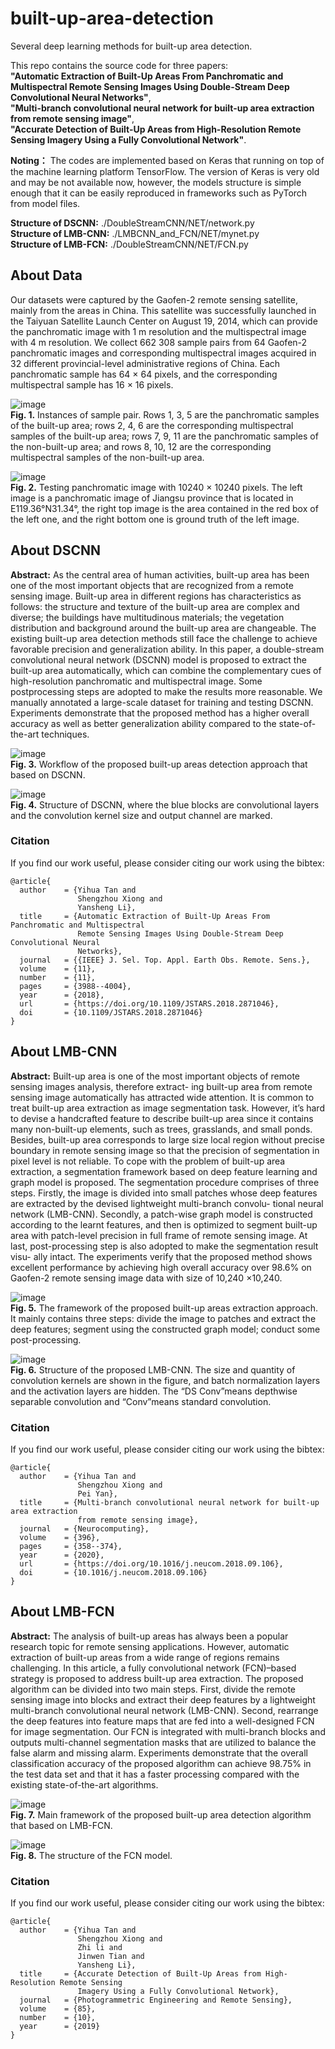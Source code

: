 # built-up-area-detection
Several deep learning methods for built-up area detection.

This repo contains the source code for three papers:  
**"Automatic Extraction of Built-Up Areas From Panchromatic and Multispectral Remote Sensing Images Using Double-Stream Deep Convolutional Neural Networks"**,  
**"Multi-branch convolutional neural network for built-up area extraction from remote sensing image"**,  
**"Accurate Detection of Built-Up Areas from High-Resolution Remote Sensing Imagery Using a Fully Convolutional Network"**. 

**Noting：**  The codes are implemented based on Keras that running on top of the machine learning platform TensorFlow. The version of Keras is very old and may be not available now, however, the models structure is simple enough that it can be easily reproduced in frameworks such as PyTorch from model files. 

**Structure of DSCNN:**  ./DoubleStreamCNN/NET/network.py  
**Structure of LMB-CNN:**  ./LMBCNN_and_FCN/NET/mynet.py  
**Structure of LMB-FCN:**  ./DoubleStreamCNN/NET/FCN.py


## About Data
Our datasets were captured by the Gaofen-2 remote sensing satellite, mainly from the areas in China. This  satellite was successfully launched in the Taiyuan Satellite Launch Center on August 19, 2014, which can provide the panchromatic image with 1 m resolution and the multispectral image with 4 m resolution. We collect 662 308 sample pairs from 64 Gaofen-2 panchromatic images and corresponding multispectral images acquired in 32 different provincial-level administrative regions of China. Each panchromatic sample has 64 × 64 pixels, and the corresponding multispectral sample has 16 × 16 pixels.

![image](images/train-samples.png)  
**Fig. 1.** Instances of sample pair. Rows 1, 3, 5 are the panchromatic samples of the built-up area; rows 2, 4, 6 are the corresponding multispectral samples of the built-up area; rows 7, 9, 11 are the panchromatic samples of the non-built-up area; and rows 8, 10, 12 are the corresponding multispectral samples of the non-built-up area.

![image](images/test-image.png)  
**Fig. 2.** Testing panchromatic image with 10240 × 10240 pixels. The left image is a panchromatic image of Jiangsu province that is located in E119.36°N31.34°, the right top image is the area contained in the red box of the left one, and the right bottom one is ground truth of the left image.


## About DSCNN

**Abstract:** As the central area of human activities, built-up area has been one of the most important objects that are recognized from a remote sensing image. Built-up area in different regions has characteristics as follows: the structure and texture of the built-up
area are complex and diverse; the buildings have multitudinous materials; the vegetation distribution and background around the built-up area are changeable. The existing built-up area detection methods still face the challenge to achieve favorable precision and
generalization ability. In this paper, a double-stream convolutional neural network (DSCNN) model is proposed to extract the built-up area automatically, which can combine the complementary cues of high-resolution panchromatic and multispectral image. Some postprocessing steps are adopted to make the results more reasonable. We manually annotated a large-scale dataset for training and testing DSCNN. Experiments demonstrate that the proposed method has a higher overall accuracy as well as better generalization ability
compared to the state-of-the-art techniques.

![image](images/J-Stars-workflow.png)  
**Fig. 3.** Workflow of the proposed built-up areas detection approach that based on DSCNN.

![image](images/J-Stars-DSCNN.png)  
**Fig. 4.** Structure of DSCNN, where the blue blocks are convolutional layers and the convolution kernel size and output channel are marked.


### Citation
If you find our work useful, please consider citing our work using the bibtex:
```
@article{
  author    = {Yihua Tan and
               Shengzhou Xiong and
               Yansheng Li},
  title     = {Automatic Extraction of Built-Up Areas From Panchromatic and Multispectral
               Remote Sensing Images Using Double-Stream Deep Convolutional Neural
               Networks},
  journal   = {{IEEE} J. Sel. Top. Appl. Earth Obs. Remote. Sens.},
  volume    = {11},
  number    = {11},
  pages     = {3988--4004},
  year      = {2018},
  url       = {https://doi.org/10.1109/JSTARS.2018.2871046},
  doi       = {10.1109/JSTARS.2018.2871046}
}
```


## About LMB-CNN

**Abstract:** Built-up area is one of the most important objects of remote sensing images analysis, therefore extract- ing built-up area from remote sensing image automatically has attracted wide attention. It is common to treat built-up area extraction as image segmentation task. However, it’s hard to devise a handcrafted feature to describe built-up area since it contains many non-built-up elements, such as trees, grasslands, and small ponds. Besides, built-up area corresponds to large size local region without precise boundary in remote sensing image so that the precision of segmentation in pixel level is not reliable. To cope with the problem of built-up area extraction, a segmentation framework based on deep feature learning and graph model is proposed. The segmentation procedure comprises of three steps. Firstly, the image is divided into small patches whose deep features are extracted by the devised lightweight multi-branch convolu- tional neural network (LMB-CNN). Secondly, a patch-wise graph model is constructed according to the learnt features, and then is optimized to segment built-up area with patch-level precision in full frame of remote sensing image. At last, post-processing step is also adopted to make the segmentation result visu- ally intact. The experiments verify that the proposed method shows excellent performance by achieving high overall accuracy over 98.6% on Gaofen-2 remote sensing image data with size of 10,240 ×10,240.

![image](images/Neurocomputing-workflow.png)  
**Fig. 5.** The framework of the proposed built-up areas extraction approach. It mainly contains three steps: divide the image to patches and extract the deep features; segment using the constructed graph model; conduct some post-processing.

![image](images/Neurocomputing-LMB-CNN.png)  
**Fig. 6.** Structure of the proposed LMB-CNN. The size and quantity of convolution kernels are shown in the figure, and batch normalization layers and the activation layers are hidden. The “DS Conv”means depthwise separable convolution and “Conv”means standard convolution.


### Citation
If you find our work useful, please consider citing our work using the bibtex:
```
@article{
  author    = {Yihua Tan and
               Shengzhou Xiong and
               Pei Yan},
  title     = {Multi-branch convolutional neural network for built-up area extraction
               from remote sensing image},
  journal   = {Neurocomputing},
  volume    = {396},
  pages     = {358--374},
  year      = {2020},
  url       = {https://doi.org/10.1016/j.neucom.2018.09.106},
  doi       = {10.1016/j.neucom.2018.09.106}
}
```



## About LMB-FCN

**Abstract:** The analysis of built-up areas has always been a popular research topic for remote sensing applications. However, automatic extraction of built-up areas from a wide range of regions remains challenging. In this article, a fully convolutional network (FCN)–based strategy is proposed to address built-up area extraction. The proposed algorithm can be divided into two main steps. First, divide the remote sensing image into blocks and extract their deep features by a lightweight multi-branch convolutional neural network (LMB-CNN). Second, rearrange the deep features into feature maps that are fed into a well-designed FCN for image segmentation. Our FCN is integrated with multi-branch blocks and outputs multi-channel segmentation masks that are utilized to balance the false alarm and missing alarm. Experiments demonstrate that the overall classification accuracy of the proposed algorithm can achieve 98.75% in the test data set and that it has a faster processing compared with the existing state-of-the-art algorithms.

![image](images/FCN-workflow.png)  
**Fig. 7.** Main framework of the proposed built-up area detection algorithm that based on LMB-FCN.

![image](images/FCN-net.png)  
**Fig. 8.** The structure of the FCN model.


### Citation
If you find our work useful, please consider citing our work using the bibtex:
```
@article{
  author    = {Yihua Tan and
               Shengzhou Xiong and
               Zhi li and
               Jinwen Tian and
               Yansheng Li},
  title     = {Accurate Detection of Built-Up Areas from High-Resolution Remote Sensing
               Imagery Using a Fully Convolutional Network},
  journal   = {Photogrammetric Engineering and Remote Sensing},
  volume    = {85},
  number    = {10},
  year      = {2019}
}
```
